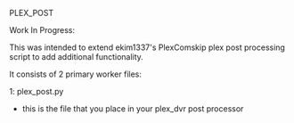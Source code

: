 PLEX_POST

Work In Progress:

This was intended to extend ekim1337's PlexComskip plex post processing script to add additional functionality.

It consists of 2 primary worker files:

1: plex_post.py 
   - this is the file that you place in your plex_dvr post processor
     
